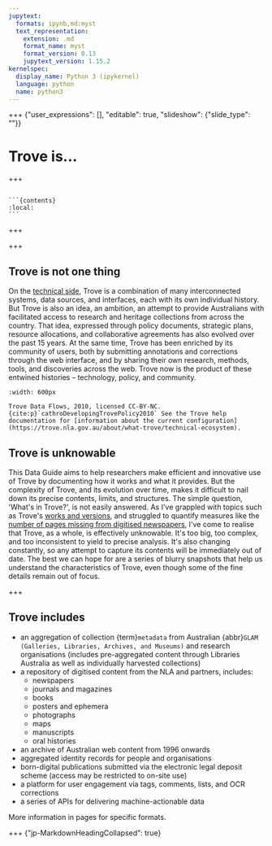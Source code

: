 ```yaml
---
jupytext:
  formats: ipynb,md:myst
  text_representation:
    extension: .md
    format_name: myst
    format_version: 0.13
    jupytext_version: 1.15.2
kernelspec:
  display_name: Python 3 (ipykernel)
  language: python
  name: python3
---
```


+++ {"user_expressions": [], "editable": true, "slideshow": {"slide_type": ""}}

# Trove is...

+++

````{card} On this page

```{contents}
:local:
```
````

+++

<!---
```{admonition} Key points
:class: key-points

These are the important things...
```

Trove is:

- always changing
- frustratingly inconsistent
- rabbit hole
-
--->

+++

## Trove is not one thing

On the [technical side](https://trove.nla.gov.au/about/what-trove/technical-ecosystem), Trove is a combination of many interconnected systems, data sources, and interfaces, each with its own individual history. But Trove is also an idea, an ambition, an attempt to provide Australians with facilitated access to research and heritage collections from across the country. That idea, expressed through policy documents, strategic plans, resource allocations, and collaborative agreements has also evolved over the past 15 years. At the same time, Trove has been enriched by its community of users, both by submitting annotations and corrections through the web interface, and by sharing their own research, methods, tools, and discoveries across the web. Trove now is the product of these entwined histories – technology, policy, and community. 

```{figure} /images/trove-data-flows-2010-cathro-collier.png
:width: 600px

Trove Data Flows, 2010, licensed CC-BY-NC. {cite:p}`cathroDevelopingTrovePolicy2010` See the Trove help documentation for [information about the current configuration](https://trove.nla.gov.au/about/what-trove/technical-ecosystem).
```

## Trove is unknowable

This Data Guide aims to help researchers make efficient and innovative use of Trove by documenting how it works and what it provides. But the complexity of Trove, and its evolution over time, makes it difficult to nail down its precise contents, limits, and structures. The simple question, 'What's in Trove?', is not easily answered. As I've grappled with topics such as Trove's [works and versions](/what-is-trove/works-and-versions), and struggled to quantify measures like the [number of pages missing from digitised newspapers](/newspapers-and-gazettes/newspapers-missing-pages), I've come to realise that Trove, as a whole, is effectively unknowable. It's too big, too complex, and too inconsistent to yield to precise analysis. It's also changing constantly, so any attempt to capture its contents will be immediately out of date. The best we can hope for are a series of blurry snapshots that help us understand the characteristics of Trove, even though some of the fine details remain out of focus.

+++

## Trove includes

- an aggregation of collection {term}`metadata` from Australian {abbr}`GLAM (Galleries, Libraries, Archives, and Museums)` and research organisations (includes pre-aggregated content through Libraries Australia as well as individually harvested collections)
- a repository of digitised content from the NLA and partners, includes:
    - newspapers
    - journals and magazines
    - books
    - posters and ephemera
    - photographs
    - maps
    - manuscripts
    - oral histories
- an archive of Australian web content from 1996 onwards
- aggregated identity records for people and organisations
- born-digital publications submitted via the electronic legal deposit scheme (access may be restricted to on-site use)
- a platform for user engagement via tags, comments, lists, and OCR corrections
- a series of APIs for delivering machine-actionable data

More information in pages for specific formats.

+++ {"jp-MarkdownHeadingCollapsed": true}

<!---
## Precursors and milestones

Not a history. Idntifying major threads and changes that shape Trove now.

What Trove is has changed over time.

ANBD - Libraries Australia

SBDP -- bringing together a range of discovery services

Still find traces of earlier systems -- eg occupations in diaries

Newspapers and web archives separate systems that were bolted on -- seams still evident

DLIR for digitised collections material -- lack of integration with discovery parts of Trove, development driven by collection areas

Changes:

- OAISter and Gale
- Pandora, AGWA
-
--->
